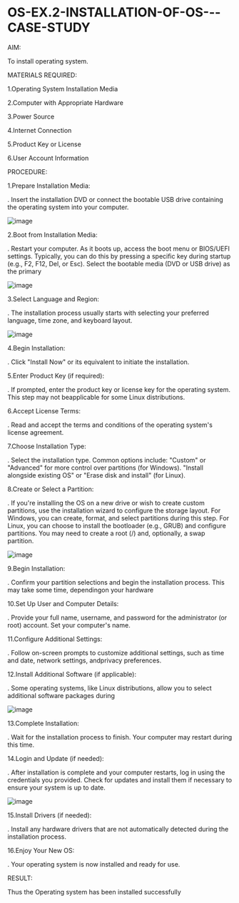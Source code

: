 # OS-EX.2-INSTALLATION-OF-OS---CASE-STUDY

AIM:

To install operating system.

MATERIALS REQUIRED:

1.Operating System Installation Media

2.Computer with Appropriate Hardware

3.Power Source

4.Internet Connection

5.Product Key or License

6.User Account Information

PROCEDURE:

1.Prepare Installation Media:

. Insert the installation DVD or connect the bootable USB drive containing the operating system into your computer.

![image](https://github.com/POKALAGURAVAIAH8121/OS-EX.2-INSTALLATION-OF-OS---CASE-STUDY/assets/128034765/e847b986-a08f-41f8-adec-b459ec2425f3)


2.Boot from Installation Media:

. Restart your computer. As it boots up, access the boot menu or BIOS/UEFI settings. Typically, you can do this by pressing a specific key during startup (e.g., F2, F12, Del, or Esc). Select the bootable media (DVD or USB drive) as the primary

![image](https://github.com/POKALAGURAVAIAH8121/OS-EX.2-INSTALLATION-OF-OS---CASE-STUDY/assets/128034765/2244d977-b3b8-44e2-877c-90e2c688e364)

3.Select Language and Region:

. The installation process usually starts with selecting your preferred language, time zone, and keyboard layout.

![image](https://github.com/POKALAGURAVAIAH8121/OS-EX.2-INSTALLATION-OF-OS---CASE-STUDY/assets/128034765/df78e6bc-e037-40f7-881c-d0b07efd7228)


4.Begin Installation:

. Click "Install Now" or its equivalent to initiate the installation.

5.Enter Product Key (if required):

. If prompted, enter the product key or license key for the operating system. This step may not beapplicable for some Linux distributions.

6.Accept License Terms:

. Read and accept the terms and conditions of the operating system's license agreement.

7.Choose Installation Type:

. Select the installation type. Common options include: "Custom" or "Advanced" for more control over partitions (for Windows). "Install alongside existing OS" or "Erase disk and install" (for Linux).

8.Create or Select a Partition:

. If you're installing the OS on a new drive or wish to create custom partitions, use the installation wizard to configure the storage layout. For Windows, you can create, format, and select partitions during this step. For Linux, you can choose to install the bootloader (e.g., GRUB) and configure partitions. You may need to create a root (/) and, optionally, a swap partition.

![image](https://github.com/POKALAGURAVAIAH8121/OS-EX.2-INSTALLATION-OF-OS---CASE-STUDY/assets/128034765/4da9408c-5539-4340-996c-617ecc6abfc0)

9.Begin Installation:

. Confirm your partition selections and begin the installation process. This may take some time, dependingon your hardware

10.Set Up User and Computer Details:

. Provide your full name, username, and password for the administrator (or root) account. Set your computer's name.

11.Configure Additional Settings:

. Follow on-screen prompts to customize additional settings, such as time and date, network settings, andprivacy preferences.

12.Install Additional Software (if applicable):

. Some operating systems, like Linux distributions, allow you to select additional software packages during

![image](https://github.com/POKALAGURAVAIAH8121/OS-EX.2-INSTALLATION-OF-OS---CASE-STUDY/assets/128034765/616555c2-a569-4d0d-8689-544c7ab1bbce)

13.Complete Installation:

. Wait for the installation process to finish. Your computer may restart during this time.

14.Login and Update (if needed):

. After installation is complete and your computer restarts, log in using the credentials you provided. Check for updates and install them if necessary to ensure your system is up to date.

![image](https://github.com/POKALAGURAVAIAH8121/OS-EX.2-INSTALLATION-OF-OS---CASE-STUDY/assets/128034765/b3480786-486d-4a61-b7dd-cee5391aee8a)


15.Install Drivers (if needed):

. Install any hardware drivers that are not automatically detected during the installation process.

16.Enjoy Your New OS:

. Your operating system is now installed and ready for use.

RESULT:

Thus the Operating system has been installed successfully
